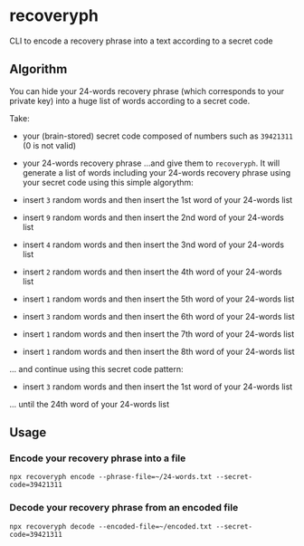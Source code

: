 # recoveryph

CLI to encode a recovery phrase into a text according to a secret code

## Algorithm

You can hide your 24-words recovery phrase (which corresponds to your private key) into a huge list of words according to a secret code.

Take:
- your (brain-stored) secret code composed of numbers such as `39421311` (0 is not valid)
- your 24-words recovery phrase
...and give them to `recoveryph`. It will generate a list of words including your 24-words recovery phrase using your secret code using this simple algorythm:

- insert `3` random words and then insert the 1st word of your 24-words list
- insert `9` random words and then insert the 2nd word of your 24-words list
- insert `4` random words and then insert the 3nd word of your 24-words list
- insert `2` random words and then insert the 4th word of your 24-words list
- insert `1` random words and then insert the 5th word of your 24-words list
- insert `3` random words and then insert the 6th word of your 24-words list
- insert `1` random words and then insert the 7th word of your 24-words list
- insert `1` random words and then insert the 8th word of your 24-words list

... and continue using this secret code pattern:

- insert `3` random words and then insert the 1st word of your 24-words list

... until the 24th word of your 24-words list

## Usage

### Encode your recovery phrase into a file

`npx recoveryph encode --phrase-file=~/24-words.txt --secret-code=39421311`

### Decode your recovery phrase from an encoded file

`npx recoveryph decode --encoded-file=~/encoded.txt --secret-code=39421311`


